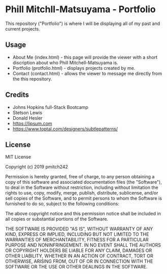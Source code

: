 # Phill Mitchll-Matsuyama - Portfolio

This repository ("Portfolio") is where I will be displaying all of my past and current projects.

## Usage

* About Me (index.html) - this page will provide the viewer with a short discription about who Phill Mitchell-Matsuyama is.
* Portfolio (protfolio.html) - displays projects created by me. 
* Contact (contact.html) - allows the viewer to message me directly from the this repository.

## Credits

* Johns Hopkins full-Stack Bootcamp
* Stetson Lewis
* Donald Hesler
* https://lipsum.com
* https://www.toptal.com/designers/subtlepatterns/

## License

MIT License

Copyright (c) 2019 pmitch242

Permission is hereby granted, free of charge, to any person obtaining a copy
of this software and associated documentation files (the "Software"), to deal
in the Software without restriction, including without limitation the rights
to use, copy, modify, merge, publish, distribute, sublicense, and/or sell
copies of the Software, and to permit persons to whom the Software is
furnished to do so, subject to the following conditions:

The above copyright notice and this permission notice shall be included in all
copies or substantial portions of the Software.

THE SOFTWARE IS PROVIDED "AS IS", WITHOUT WARRANTY OF ANY KIND, EXPRESS OR
IMPLIED, INCLUDING BUT NOT LIMITED TO THE WARRANTIES OF MERCHANTABILITY,
FITNESS FOR A PARTICULAR PURPOSE AND NONINFRINGEMENT. IN NO EVENT SHALL THE
AUTHORS OR COPYRIGHT HOLDERS BE LIABLE FOR ANY CLAIM, DAMAGES OR OTHER
LIABILITY, WHETHER IN AN ACTION OF CONTRACT, TORT OR OTHERWISE, ARISING FROM,
OUT OF OR IN CONNECTION WITH THE SOFTWARE OR THE USE OR OTHER DEALINGS IN THE
SOFTWARE.
